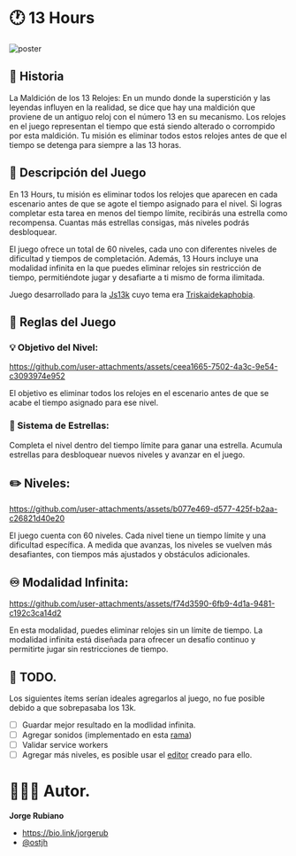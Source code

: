 # 🕐 13 Hours

![poster](https://github.com/user-attachments/assets/f2a4de3c-de9e-440a-b3ca-581c9c6181c6)

## 📜 Historia

La Maldición de los 13 Relojes: En un mundo donde la superstición y las leyendas influyen en la realidad, se dice que hay una maldición que proviene de un antiguo reloj con el número 13 en su mecanismo. Los relojes en el juego representan el tiempo que está siendo alterado o corrompido por esta maldición. Tu misión es eliminar todos estos relojes antes de que el tiempo se detenga para siempre a las 13 horas.

## 📍 Descripción del Juego

En 13 Hours, tu misión es eliminar todos los relojes que aparecen en cada escenario antes de que se agote el tiempo asignado para el nivel. Si logras completar esta tarea en menos del tiempo límite, recibirás una estrella como recompensa. Cuantas más estrellas consigas, más niveles podrás desbloquear.

El juego ofrece un total de 60 niveles, cada uno con diferentes niveles de dificultad y tiempos de completación. Además, 13 Hours incluye una modalidad infinita en la que puedes eliminar relojes sin restricción de tiempo, permitiéndote jugar y desafiarte a ti mismo de forma ilimitada.

Juego desarrollado para la [Js13k](https://js13kgames.com/) cuyo tema era [Triskaidekaphobia](https://medium.com/js13kgames/js13kgames-2024-start-and-theme-announcement-5d734f77da68).

## 📖 Reglas del Juego

### 💡 Objetivo del Nivel:

https://github.com/user-attachments/assets/ceea1665-7502-4a3c-9e54-c3093974e952

El objetivo es eliminar todos los relojes en el escenario antes de que se acabe el tiempo asignado para ese nivel.


### 🌟 Sistema de Estrellas:

Completa el nivel dentro del tiempo límite para ganar una estrella. Acumula estrellas para desbloquear nuevos niveles y avanzar en el juego.

## ✏️ Niveles:

https://github.com/user-attachments/assets/b077e469-d577-425f-b2aa-c26821d40e20

El juego cuenta con 60 niveles. Cada nivel tiene un tiempo límite y una dificultad específica. A medida que avanzas, los niveles se vuelven más desafiantes, con tiempos más ajustados y obstáculos adicionales.

## ♾️ Modalidad Infinita:

https://github.com/user-attachments/assets/f74d3590-6fb9-4d1a-9481-c192c3ca14d2

En esta modalidad, puedes eliminar relojes sin un límite de tiempo. La modalidad infinita está diseñada para ofrecer un desafío continuo y permitirte jugar sin restricciones de tiempo.

## 🚀 TODO.

Los siguientes ítems serían ideales agregarlos al juego, no fue posible debido a que sobrepasaba los 13k.

- [ ] Guardar mejor resultado en la modlidad infinita.
- [ ] Agregar sonidos (implementado en esta [rama](https://github.com/Jorger/js13k-2024/pull/10))
- [ ] Validar service workers
- [ ] Agregar más niveles, es posible usar el [editor](https://mrj8fm.csb.app/) creado para ello.

# 👨🏻‍💻 Autor.

**Jorge Rubiano**

* https://bio.link/jorgerub
* [@ostjh](https://twitter.com/ostjh)
